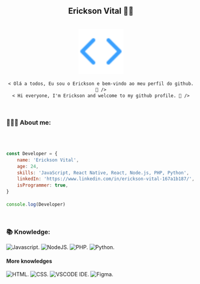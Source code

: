 <div style="display: inline_block" align="center">
  <h2>Erickson Vital 👨‍💻</h2>
</div>

<div><br>
  <div style="display: inline_block" align="center">
    <a href="#"><img src="./code-icon.svg" height="120em"/></a>

    < Olá a todos, Eu sou o Erickson e bem-vindo ao meu perfil do github. 🚀 />
    < Hi everyone, I'm Erickson and welcome to my github profile. 🚀 />
  </div>
</div>

</br>

### 👨🏻‍💻 About me:

</br>

```javascript

const Developer = {
    name: 'Erickson Vital',
    age: 24,
    skills: 'JavaScript, React Native, React, Node.js, PHP, Python', 
    linkedIn: 'https://www.linkedin.com/in/erickson-vital-167a1b187/',
    isProgrammer: true,
}

console.log(Developer)
```

</br>

### 📚 Knowledge:

<img height="32em" alt="Javascript" src="https://www.svgrepo.com/show/349419/javascript.svg" />.
<img height="32em" alt="NodeJS" src="https://www.svgrepo.com/show/303658/nodejs-1-logo.svg" />.
<img height="32em" alt="PHP" src="https://www.svgrepo.com/show/349474/php.svg" />.
<img height="32em" alt="Python" src="https://www.svgrepo.com/show/354238/python.svg" />.


#### More knowledges

<img height="32em" alt="HTML" src="https://www.svgrepo.com/show/349402/html5.svg" />.
<img height="32em" alt="CSS" src="https://www.svgrepo.com/show/349330/css3.svg" />.
<img height="32em" alt="VSCODE IDE" src="https://www.svgrepo.com/show/374171/vscode.svg" />.
<img height="32em" alt="Figma" src="https://www.svgrepo.com/show/354987/figma.svg" />.
